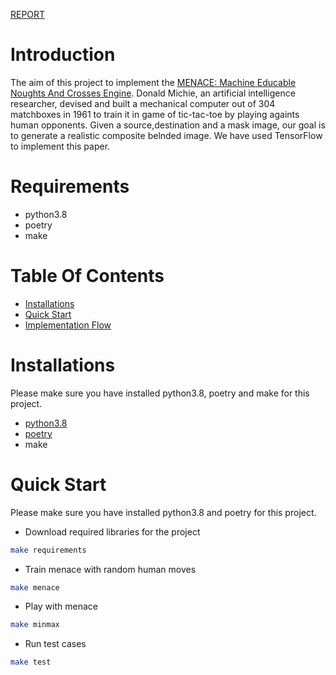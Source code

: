 [REPORT]()

# Introduction

The aim of this project to implement the [MENACE: Machine Educable Noughts And Crosses Engine](https://people.csail.mit.edu/brooks/idocs/matchbox.pdf). Donald Michie, an artificial intelligence researcher, devised and built a mechanical computer out of 304 matchboxes in 1961 to train it in game of tic-tac-toe by playing againts human opponents. Given a source,destination and a mask image, our goal is to generate a realistic composite belnded image. We have used TensorFlow to implement this paper.

# Requirements

 - python3.8
 - poetry
 - make

# Table Of Contents

-  [Installations](#installation)
-  [Quick Start](#quick-starts)
-  [Implementation Flow](#implementation-flow)

# Installations
Please make sure you have installed python3.8, poetry and make for this project.
-   [python3.8](https://www.python.org/downloads/release/python-380/)
-   [poetry](https://python-poetry.org/docs/)
-   make

# Quick Start
Please make sure you have installed python3.8 and poetry for this project.

- Download required libraries for the project

```bash
make requirements 
```

- Train menace with random human moves

```bash
make menace
```

- Play with menace

```bash
make minmax
```

- Run test cases

```bash
make test
```